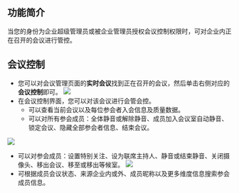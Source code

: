 ## 功能简介
当您的身份为企业超级管理员或被企业管理员授权会议控制权限时，可对企业内正在召开的会议进行管控。

## 会议控制
- 您可以对会议管理页面的**实时会议**找到正在召开的会议，然后单击右侧对应的**会议控制**即可。
![](https://qcloudimg.tencent-cloud.cn/raw/c779f8ec96bce563ebd7cc91342f478e.png)
- 在会议控制界面，您可以对该会议进行会管会控。
	- 可以查看当前会议以及每位参会者入会信息及质量数据。
	- 可以对所有参会成员：全体静音或解除静音、成员加入会议室自动静音、锁定会议、隐藏全部参会者信息、结束会议。

 ![](https://qcloudimg.tencent-cloud.cn/raw/e115282da14e69cd5d0c5659fd7f1a5d.png)
- 可以对参会成员：设置特别关注、设为联席主持人、静音或结束静音、关闭摄像头、移出会议、移至或移出等候室。
![](https://qcloudimg.tencent-cloud.cn/raw/c506adc718755ed29ebea6c250184306.png)
- 可根据成员会议状态、来源企业内或外、成员昵称以及更多维度信息搜索参会成员信息。
